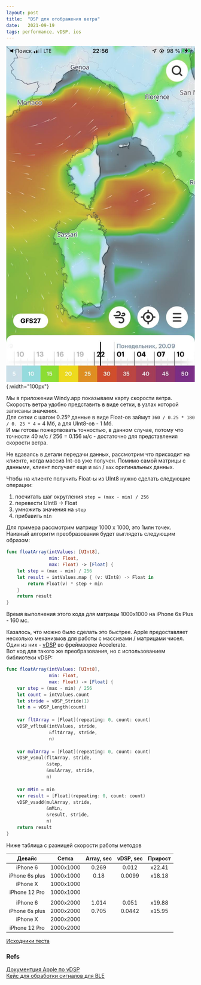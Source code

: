 ```yaml
---
layout: post
title:  "DSP для отображения ветра"
date:   2021-09-19
tags: performance, vDSP, ios
---
```


![](/assets/images/2021-09-19-vdsp_for_wind/wind_whb.jpeg){:width="100px"}

Мы в приложении Windy.app показываем карту скорости ветра. Скорость ветра удобно представить в виде сетки, в узлах которой записаны значения.  
Для сетки с шагом 0.25º данные в виде Float-ов займут `360 / 0.25 * 180 / 0. 25 * 4` = 4 Мб, а для UInt8-ов - 1 Мб.   
И мы готовы пожертвовать точностью, в данном случае, потому что точности 40 м/с / 256 = 0.156 м/с - достаточно для представления скорости ветра.

Не вдаваясь в детали передачи данных, рассмотрим что присходит на клиенте, когда массив Int-ов уже получен. Помимо самой матрицы с данными, клиент получает еще и `min` / `max`  оригинальных данных.

Чтобы на клиенте получить Float-ы из UInt8 нужно сделать следующие операции:
1. посчитать шаг округления `step = (max - min) / 256`
2. перевести UInt8 → Float
3. умножить значения на `step`
4. прибавить `min`

Для примера рассмотрим матрицу 1000 x 1000, это 1млн точек. 
Наивный алгоритм преобразования будет выглядеть следующим образом:
```swift
func floatArray(intValues: [UInt8],
                min: Float,
                max: Float) -> [Float] {
    let step = (max - min) / 256
    let result = intValues.map { (v: UInt8) -> Float in
        return Float(v) * step + min
    }
    return result
}
```
Время выполнения этого кода для матрицы 1000x1000 на iPhone 6s Plus - 160 мс. 

Казалось, что можно было сделать это быстрее. 
Apple предоставляет  несколько механизмов для работы с массивами / матрицами чисел. Один из них - [vDSP](https://developer.apple.com/documentation/accelerate/vdsp) во фреймворке Accelerate.  
Вот код для такого же преобразования, но c использованием библиотеки vDSP:
```swift
func floatArray(intValues: [UInt8],
                min: Float,
                max: Float) -> [Float] {
    var step = (max - min) / 256
    let count = intValues.count
    let stride = vDSP_Stride(1)
    let n = vDSP_Length(count)

    var fltArray = [Float](repeating: 0, count: count)
    vDSP_vfltu8(intValues, stride,
                &fltArray, stride,
                n)

    var mulArray = [Float](repeating: 0, count: count)
    vDSP_vsmul(fltArray, stride,
               &step,
               &mulArray, stride,
               n)

    var mMin = min
    var result = [Float](repeating: 0, count: count)
    vDSP_vsadd(mulArray, stride,
               &mMin,
               &result, stride,
               n)
    return result
}
```

Ниже таблица с разницей скорости работы методов

Девайс | Сетка | Array, sec | vDSP, sec | Прирост
:---: | :---: | :---: | :---: | :---:
iPhone 6 | 1000x1000 | 0.269 | 0.012 | x22.41
iPhone 6s plus | 1000x1000 | 0.18 | 0.0099 | x18.18
iPhone X | 1000x1000 |  |  |  
iPhone 12 Pro | 1000x1000 |  |  |  
 |  |  |  |  
iPhone 6 | 2000x2000 | 1.014 | 0.051 | x19.88 |
iPhone 6s plus | 2000x2000 | 0.705 | 0.0442 | x15.95
iPhone X | 2000x2000 |  |  |  
iPhone 12 Pro | 2000x2000 |  |  |  

[Исходники теста](https://gist.github.com/chchrn/da4e69965f3c667b15c1a2eb7546400d)


### Refs
[Документция Apple по vDSP](https://developer.apple.com/documentation/accelerate/vdsp)   
[Кейс для обработки сигналов для BLE](https://devzone.nordicsemi.com/nordic/nordic-blog/b/blog/posts/nrf_2d00_connect_2d00_simd_2d00_optimizations_2d00_in_2d00_swift)